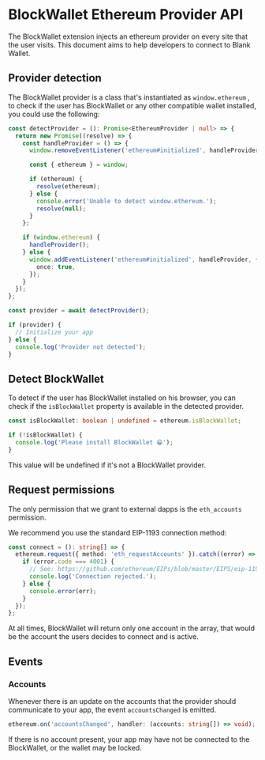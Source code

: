 # BlockWallet Ethereum Provider API

The BlockWallet extension injects an ethereum provider on every site that the user visits. This document aims to help developers to connect to Blank Wallet.

## Provider detection

The BlockWallet provider is a class that's instantiated as `window.ethereum` , to check if the user has BlockWallet or any other compatible wallet installed, you could use the following:

```typescript
const detectProvider = (): Promise<EthereumProvider | null> => {
  return new Promise((resolve) => {
    const handleProvider = () => {
      window.removeEventListener('ethereum#initialized', handleProvider);

      const { ethereum } = window;

      if (ethereum) {
        resolve(ethereum);
      } else {
        console.error('Unable to detect window.ethereum.');
        resolve(null);
      }
    };

    if (window.ethereum) {
      handleProvider();
    } else {
      window.addEventListener('ethereum#initialized', handleProvider, {
        once: true,
      });
    }
  });
};

const provider = await detectProvider();

if (provider) {
  // Initialize your app
} else {
  console.log('Provider not detected');
}
```

## Detect BlockWallet

To detect if the user has BlockWallet installed on his browser, you can check if the `isBlockWallet` property is available in the detected provider.

```typescript
const isBlockWallet: boolean | undefined = ethereum.isBlockWallet;

if (!isBlockWallet) {
  console.log('Please install BlockWallet 😁');
}
```

This value will be undefined if it's not a BlockWallet provider.

## Request permissions

The only permission that we grant to external dapps is the `eth_accounts` permission.

We recommend you use the standard EIP-1193 connection method:

```typescript
const connect = (): string[] => {
  ethereum.request({ method: 'eth_requestAccounts' }).catch((error) => {
    if (error.code === 4001) {
      // See: https://github.com/ethereum/EIPs/blob/master/EIPS/eip-1193.md#provider-errors
      console.log('Connection rejected.');
    } else {
      console.error(err);
    }
  });
};
```

At all times, BlockWallet will return only one account in the array, that would be the account the users decides to connect and is active.

## Events

### Accounts

Whenever there is an update on the accounts that the provider should communicate to your app, the event `accountsChanged` is emitted.

```typescript
ethereum.on('accountsChanged', handler: (accounts: string[]) => void);
```

If there is no account present, your app may have not be connected to the BlockWallet, or the wallet may be locked.
